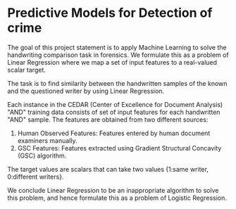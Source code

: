 # Predictive Models for Detection of crime

The goal of this project statement is to apply Machine Learning to solve the handwriting comparison task in forensics. We formulate this as a problem of Linear Regression where we map a set of input features to a real-valued scalar target.

The task is to find similarity between the handwritten samples of the known and the questioned writer by using Linear Regression.

Each instance in the CEDAR (Center of Excellence for Document Analysis) "AND" training data consists of set of input features for each handwritten "AND" sample. The features are obtained from two different sources:
1. Human Observed Features: Features entered by human document examiners manually.
2. GSC Features: Features extracted using Gradient Structural Concavity (GSC) algorithm.

The target values are scalars that can take two values {1:same writer, 0:different writers}.

We conclude Linear Regression to be an inappropriate algorithm to solve this problem, and hence formulate this as a problem of Logistic Regression.
